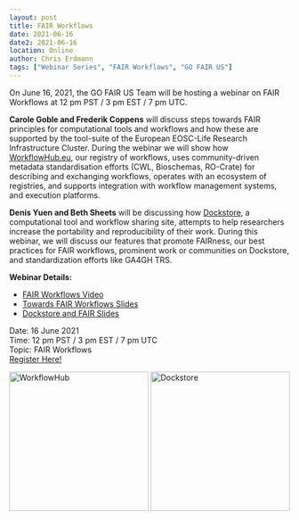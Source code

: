 ```yaml
---
layout: post
title: FAIR Workflows
date: 2021-06-16
date2: 2021-06-16
location: Online
author: Chris Erdmann
tags: ["Webinar Series", "FAIR Workflows", "GO FAIR US"]
---
```


On June 16, 2021, the GO FAIR US Team will be hosting a webinar on FAIR Workflows at 12 pm PST / 3 pm EST / 7 pm UTC.

**Carole Goble and Frederik Coppens** will discuss steps towards FAIR principles for computational tools and workflows and how these are supported by the tool-suite of the European EOSC-Life Research Infrastructure Cluster. During the webinar we will show how [WorkflowHub.eu](https://workflowhub.eu/), our registry of workflows, uses community-driven metadata standardisation efforts (CWL, Bioschemas, RO-Crate) for describing and exchanging workflows, operates with an ecosystem of registries, and supports integration with workflow management systems,  and execution platforms.  

**Denis Yuen and Beth Sheets** will be discussing how [Dockstore](https://dockstore.org/), a computational tool and workflow sharing site, attempts to help researchers increase the portability and reproducibility of their work. During this webinar, we will discuss our features that promote FAIRness, our best practices for FAIR workflows, prominent work or communities on Dockstore, and standardization efforts like GA4GH TRS.


<b>Webinar Details:</b><br>
* [FAIR Workflows Video](https://www.youtube.com/watch?v=eaObgNzxsqw)
* [Towards FAIR Workflows Slides](https://gofair.us/assets/slides/2021-06-16-towards-FAIR-workflows.pdf) 
* [Dockstore and FAIR Slides](https://gofair.us/assets/slides/2021-06-16-dockstore-and-FAIR.pdf)<br>


Date: 16 June 2021 <br>
Time: 12 pm PST / 3 pm EST / 7 pm UTC <br>
Topic: FAIR Workflows <br>
<a href="https://ucsd.zoom.us/webinar/register/WN__gyo8ZowRJOnzpB2LlrGFg">Register Here!</a>


<img src="https://workflowhub.eu/assets/logos/workflowhub-902d467e74d8797a4a2ac8313621208a1a2b215329e568e07b620baa03ed910b.svg" width="250" alt="WorkflowHub">

<img src="https://www.nextflow.io/img/dockstore.png" width="250" alt="Dockstore">
